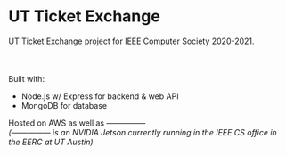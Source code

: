 # UT Ticket Exchange

UT Ticket Exchange project for IEEE Computer Society 2020-2021.  
&nbsp;  
&nbsp;  
&nbsp;  
Built with:  
 -  Node.js w/ Express for backend & web API
 -  MongoDB for database


Hosted on AWS as well as —————  
*(————— is an NVIDIA Jetson currently running in the IEEE CS office in the EERC at UT Austin)*
